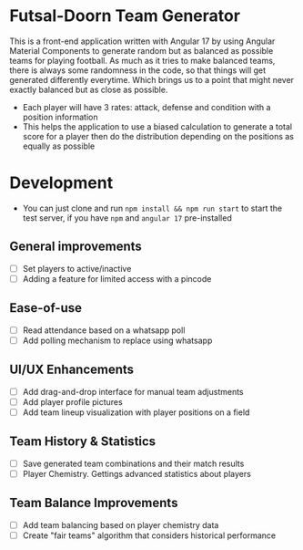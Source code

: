 # Futsal-Doorn Team Generator
This is a front-end application written with Angular 17 by using Angular Material Components to generate random but as balanced as possible teams for playing football. As much as it tries to make balanced teams, there is always some randomness in the code, so that things will get generated differently everytime. Which brings us to a point that might never exactly balanced but as close as possible.

- Each player will have 3 rates: attack, defense and condition with a position information
- This helps the application to use a biased calculation to generate a total score for a player then do the distribution depending on the positions as equally as possible

# Development
- You can just clone and run `npm install && npm run start` to start the test server, if you have `npm` and `angular 17` pre-installed

## General improvements
- [ ] Set players to active/inactive
- [ ] Adding a feature for limited access with a pincode

## Ease-of-use
- [ ] Read attendance based on a whatsapp poll 
- [ ] Add polling mechanism to replace using whatsapp

## UI/UX Enhancements
- [ ] Add drag-and-drop interface for manual team adjustments
- [ ] Add player profile pictures
- [ ] Add team lineup visualization with player positions on a field

## Team History & Statistics
- [ ] Save generated team combinations and their match results
- [ ] Player Chemistry. Gettings advanced statistics about players 

## Team Balance Improvements
- [ ] Add team balancing based on player chemistry data
- [ ] Create "fair teams" algorithm that considers historical performance